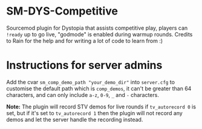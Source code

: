 # SM-DYS-Competitive
Sourcemod plugin for Dystopia that assists competitive play, players can `!ready` up to go live, "godmode" is enabled during warmup rounds.
Credits to Rain for the help and for writing a lot of code to learn from :)  

# Instructions for server admins  
Add the cvar `sm_comp_demo_path "your_demo_dir"` into `server.cfg` to customise the default path which is `comp_demos`, it can't be greater than 64 characters, and can only include `a-z`, `0-9`, `_` and `-` characters.  

**Note:** The plugin will record STV demos for live rounds if `tv_autorecord 0` is set, but if it's set to `tv_autorecord 1` then the plugin will not record any demos and let the server handle the recording instead.
